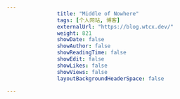 ```yaml
---
                title: "Middle of Nowhere"
                tags: [个人网站, 博客]
                externalUrl: "https://blog.wtcx.dev/"
                weight: 821
                showDate: false
                showAuthor: false
                showReadingTime: false
                showEdit: false
                showLikes: false
                showViews: false
                layoutBackgroundHeaderSpace: false
                
---
```


